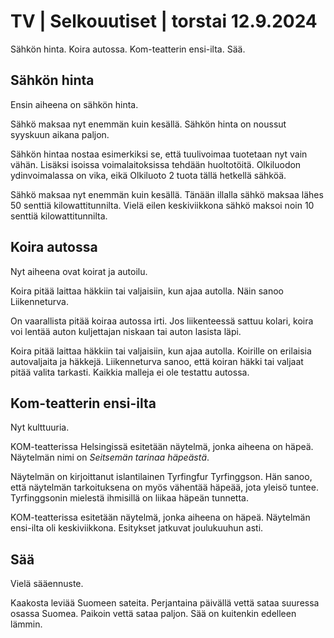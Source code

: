 # TV \| Selkouutiset \| torstai 12.9.2024

Sähkön hinta. Koira autossa. Kom-teatterin ensi-ilta. Sää.

## Sähkön hinta

Ensin aiheena on sähkön hinta.

Sähkö maksaa nyt enemmän kuin kesällä. Sähkön hinta on noussut syyskuun aikana paljon.

Sähkön hintaa nostaa esimerkiksi se, että tuulivoimaa tuotetaan nyt vain vähän. Lisäksi isoissa voimalaitoksissa tehdään huoltotöitä. Olkiluodon ydinvoimalassa on vika, eikä Olkiluoto 2 tuota tällä hetkellä sähköä.

Sähkö maksaa nyt enemmän kuin kesällä. Tänään illalla sähkö maksaa lähes 50 senttiä kilowattitunnilta. Vielä eilen keskiviikkona sähkö maksoi noin 10 senttiä kilowattitunnilta.

## Koira autossa

Nyt aiheena ovat koirat ja autoilu.

Koira pitää laittaa häkkiin tai valjaisiin, kun ajaa autolla. Näin sanoo Liikenneturva.

On vaarallista pitää koiraa autossa irti. Jos liikenteessä sattuu kolari, koira voi lentää auton kuljettajan niskaan tai auton lasista läpi.

Koira pitää laittaa häkkiin tai valjaisiin, kun ajaa autolla. Koirille on erilaisia autovaljaita ja häkkejä. Liikenneturva sanoo, että koiran häkki tai valjaat pitää valita tarkasti. Kaikkia malleja ei ole testattu autossa.

## Kom-teatterin ensi-ilta

Nyt kulttuuria.

KOM-teatterissa Helsingissä esitetään näytelmä, jonka aiheena on häpeä. Näytelmän nimi on *Seitsemän tarinaa häpeästä*.

Näytelmän on kirjoittanut islantilainen Tyrfingfur Tyrfinggson. Hän sanoo, että näytelmän tarkoituksena on myös vähentää häpeää, jota yleisö tuntee. Tyrfinggsonin mielestä ihmisillä on liikaa häpeän tunnetta.

KOM-teatterissa esitetään näytelmä, jonka aiheena on häpeä. Näytelmän ensi-ilta oli keskiviikkona. Esitykset jatkuvat joulukuuhun asti.

## Sää

Vielä sääennuste.

Kaakosta leviää Suomeen sateita. Perjantaina päivällä vettä sataa suuressa osassa Suomea. Paikoin vettä sataa paljon. Sää on kuitenkin edelleen lämmin.

